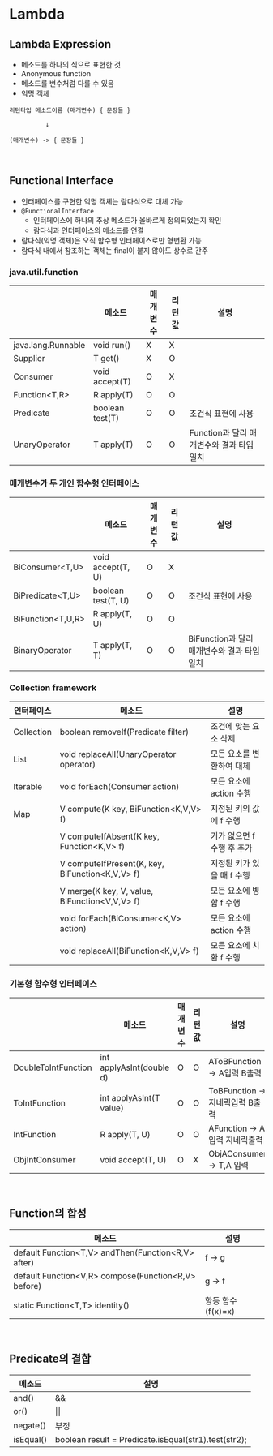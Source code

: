 # Lambda

## Lambda Expression
- 메소드를 하나의 식으로 표현한 것
- Anonymous function
- 메소드를 변수처럼 다룰 수 있음
- 익명 객체

```
리턴타입 메소드이름 (매개변수) { 문장들 }

          ↓

(매개변수) -> { 문장들 }
```
<br>

## Functional Interface
- 인터페이스를 구현한 익명 객체는 람다식으로 대체 가능
- `@FunctionalInterface`
  - 인터페이스에 하나의 추상 메소드가 올바르게 정의되었는지 확인
  - 람다식과 인터페이스의 메소드를 연결
- 람다식(익명 객체)은 오직 함수형 인터페이스로만 형변환 가능
- 람다식 내에서 참조하는 객체는 final이 붙지 않아도 상수로 간주


### java.util.function
||메소드|매개변수|리턴값|설명|
|--|--|--|--|--|
|java.lang.Runnable|void run()|X|X||
|Supplier<T>|T get()|X|O||
|Consumer<T>|void accept(T)|O|X||
|Function<T,R>|R apply(T)|O|O||
|Predicate<T>|boolean test(T)|O|O|조건식 표현에 사용|
|UnaryOperator<T>|T apply(T)|O|O|Function과 달리 매개변수와 결과 타입 일치|
  
### 매개변수가 두 개인 함수형 인터페이스
||메소드|매개변수|리턴값|설명|
|--|--|--|--|--|
|BiConsumer<T,U>|void accept(T, U)|O|X||
|BiPredicate<T,U>|boolean test(T, U)|O|O|조건식 표현에 사용|
|BiFunction<T,U,R>|R apply(T, U)|O|O||
|BinaryOperator<T>|T apply(T, T)|O|O|BiFunction과 달리 매개변수와 결과 타입 일치|

### Collection framework
|인터페이스|메소드|설명|
|--|--|--|
|Collection|boolean removeIf(Predicate<E> filter)|조건에 맞는 요소 삭제|
|List|void replaceAll(UnaryOperator<E> operator)|모든 요소를 변환하여 대체|
|Iterable|void forEach(Consumer<T> action)|모든 요소에 action 수행|
|Map|V compute(K key, BiFunction<K,V,V> f)|지정된 키의 값에 f 수행|
||V computeIfAbsent(K key, Function<K,V> f)|키가 없으면 f 수행 후 추가|
||V computeIfPresent(K, key, BiFunction<K,V,V> f)|지정된 키가 있을 때 f 수행|
||V merge(K key, V, value, BiFunction<V,V,V> f)|모든 요소에 병합 f 수행|
||void forEach(BiConsumer<K,V> action)|모든 요소에 action 수행|
||void replaceAll(BiFunction<K,V,V> f)|모든 요소에 치환 f 수행|

###  기본형 함수형 인터페이스
||메소드|매개변수|리턴값|설명|
|--|--|--|--|--|
|DoubleToIntFunction|int applyAsInt(double d)|O|O|AToBFunction -> A입력 B출력|
|ToIntFunction<T>|int applyAsInt(T value)|O|O|ToBFunction -> 지네릭입력 B출력|
|IntFunction<R>|R apply(T, U)|O|O|AFunction -> A입력 지네릭출력|
|ObjIntConsumer<T>|void accept(T, U)|O|X|ObjAConsumer -> T,A 입력|

<br>

## Function의 합성
|메소드|설명|
|--|--|
|default <V> Function<T,V> andThen(Function<R,V> after)|f -> g|
|default <V> Function<V,R> compose(Function<R,V> before)|g -> f|
|static <T> Function<T,T> identity()|항등 함수 (f(x)=x)|
          
<br>

## Predicate의 결합
|메소드|설명|
|--|--|
|and()|&&|
|or()|\|\||
|negate()|부정|
|isEqual()|boolean result = Predicate.isEqual(str1).test(str2);|
